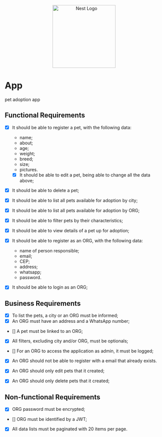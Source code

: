 <p align="center">
  <a href="http://nestjs.com/" target="blank"><img src="https://nestjs.com/img/logo-small.svg" width="200" alt="Nest Logo" /></a>
</p>

[circleci-image]: https://img.shields.io/circleci/build/github/nestjs/nest/master?token=abc123def456
[circleci-url]: https://circleci.com/gh/nestjs/nest

# App

pet adoption app

## Functional Requirements
- [x] It should be able to register a pet, with the following data:
  - name;
  - about;
  - age;
  - weight;
  - breed;
  - size;
  - pictures.
  - [x] It should be able to edit a pet, being able to change all the data above;
- [x] It should be able to delete a pet;
- [x] It should be able to list all pets available for adoption by city;
- [x] It should be able to list all pets available for adoption by ORG;
- [x] It should be able to filter pets by their characteristics;
- [x] It should be able to view details of a pet up for adoption;
- [x] It should be able to register as an ORG, with the following data:
  - name of person responsible;
  - email;
  - CEP;
  - address;
  - whatsapp;
  - password.
- [x] It should be able to login as an ORG;


## Business Requirements
- [x] To list the pets, a city or an ORG must be informed;
- [x] An ORG must have an address and a WhatsApp number;
- [] A pet must be linked to an ORG;
- [x] All filters, excluding city and/or ORG, must be optionals;
- [] For an ORG to access the application as admin, it must be logged;
- [x] An ORG should not be able to register with a email that already exists.
- [x] An ORG should only edit pets that it created;
- [x] An ORG should only delete pets that it created;


## Non-functional Requirements
- [x] ORG password must be encrypted;
- [] ORG must be identified by a JWT;
- [x] All data lists must be paginated with 20 items per page.
